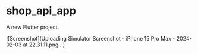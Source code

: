 # shop_api_app

A new Flutter project.

![Screenshot](Uploading Simulator Screenshot - iPhone 15 Pro Max - 2024-02-03 at 22.31.11.png…)
